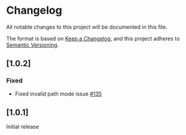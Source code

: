 # Changelog

All notable changes to this project will be documented in this file.

The format is based on [Keep a Changelog](https://keepachangelog.com/en/1.0.0/),
and this project adheres to [Semantic Versioning](https://semver.org/spec/v2.0.0.html).

## [1.0.2]

### Fixed

- Fixed invalid path mode issue [#135](https://github.com/Dinomite-Studios/unity-azure-pipelines-tasks/issues/135)

## [1.0.1]

Initial release